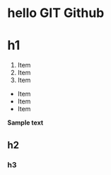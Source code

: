 # hello GIT Github
# h1

1. Item
2. Item
3. Item

* Item
* Item
* Item

__Sample text__
## h2
### h3
